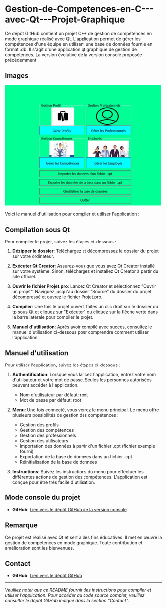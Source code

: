 # Gestion-de-Competences-en-C---avec-Qt---Projet-Graphique
Ce dépôt GitHub contient un projet C++ de gestion de compétences en mode graphique réalisé avec Qt. L'application permet de gérer les compétences d'une équipe en utilisant une base de données fournie en format .db.
Il s'agit d'une application qt graphique de gestion de compétences. La version évolutive de la version console proposée précédemment 

## Images
<img src="project-img5.png" alt="image" />


Voici le manuel d'utilisation pour compiler et utiliser l'application :
## Compilation sous Qt

Pour compiler le projet, suivez les étapes ci-dessous :

1. **Dézipper le dossier**: Téléchargez et décompressez le dossier du projet sur votre ordinateur.

2. **Exécuter Qt Creator**: Assurez-vous que vous avez Qt Creator installé sur votre système. Sinon, téléchargez et installez Qt Creator à partir du site officiel.

3. **Ouvrir le fichier Projet.pro**: Lancez Qt Creator et sélectionnez "Ouvrir un projet". Naviguez jusqu'au dossier "Source" du dossier du projet décompressé et ouvrez le fichier Projet.pro.

4. **Compiler**: Une fois le projet ouvert, faites un clic droit sur le dossier du tp sous Qt et cliquez sur "Exécuter" ou cliquez sur la flèche verte dans la barre latérale pour compiler le projet.

5. **Manuel d'utilisation**: Après avoir compilé avec succès, consultez le manuel d'utilisation ci-dessous pour comprendre comment utiliser l'application.

## Manuel d'utilisation

Pour utiliser l'application, suivez les étapes ci-dessous :

1. **Authentification**: Lorsque vous lancez l'application, entrez votre nom d'utilisateur et votre mot de passe. Seules les personnes autorisées peuvent accéder à l'application.

   - Nom d'utilisateur par défaut: root
   - Mot de passe par défaut: root

2. **Menu**: Une fois connecté, vous verrez le menu principal. Le menu offre plusieurs possibilités de gestion des compétences :

   - Gestion des profils
   - Gestion des compétences
   - Gestion des professionnels
   - Gestion des utilisateurs
   - Importation des données à partir d'un fichier .cpt (fichier exemple fourni)
   - Exportation de la base de données dans un fichier .cpt
   - Réinitialisation de la base de données

3. **Instructions**: Suivez les instructions du menu pour effectuer les différentes actions de gestion des compétences. L'application est conçue pour être très facile d'utilisation.

## Mode console du projet
- **GitHub**: [Lien vers le dépôt GitHub de la version console](https://github.com/AsKing07/Gestion-de-competence-C---Console)


## Remarque

Ce projet est réalisé avec Qt et sert à des fins éducatives. Il met en œuvre la gestion de compétences en mode graphique. Toute contribution et amélioration sont les bienvenues.

## Contact

- **GitHub**: [Lien vers le dépôt GitHub](https://github.com/AsKing07/Gestion-de-Competences-en-C-avec-Qt---Projet-Graphique)

---

*Veuillez noter que ce README fournit des instructions pour compiler et utiliser l'application. Pour accéder au code source complet, veuillez consulter le dépôt GitHub indiqué dans la section "Contact".*
